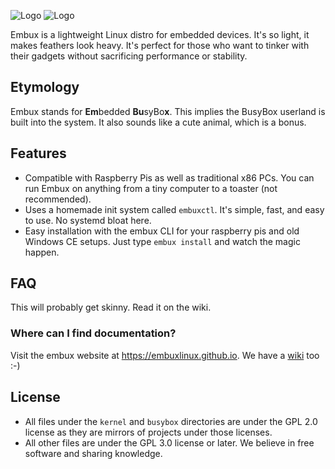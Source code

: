 ![Logo](https://github.com/embuxLinux/embux/assets/115214762/d188296b-8927-41a4-8e6d-084c3b2726a9#gh-light-mode-only) ![Logo](https://github.com/embuxLinux/embux/assets/115214762/7110c36f-1b6c-44db-a4e3-e271accd93b5#gh-dark-mode-only)

Embux is a lightweight Linux distro for embedded devices. It's so light, it makes feathers look heavy. It's perfect for those
who want to tinker with their gadgets without sacrificing performance or stability.

## Etymology

Embux stands for **Em**bedded **Bu**syBo**x**. This implies the BusyBox userland is built into the system. It also sounds like
a cute animal, which is a bonus.

## Features

* Compatible with Raspberry Pis as well as traditional x86 PCs. You can run Embux on anything from a tiny computer to a toaster
  (not recommended).
* Uses a homemade init system called `embuxctl`. It's simple, fast, and easy to use. No systemd bloat here.
* Easy installation with the embux CLI for your raspberry pis and old Windows CE setups. Just type `embux install` and watch the magic
  happen.

## FAQ

This will probably get skinny. Read it on the wiki.

### Where can I find documentation?

Visit the embux website at https://embuxlinux.github.io. We have a [wiki](https://github.com/embuxLinux/embux/wiki) too
:-)

## License

* All files under the `kernel` and `busybox` directories are under the GPL 2.0 license as they are mirrors
  of projects under those licenses.
* All other files are under the GPL 3.0 license or later. We believe in free software and sharing knowledge.
